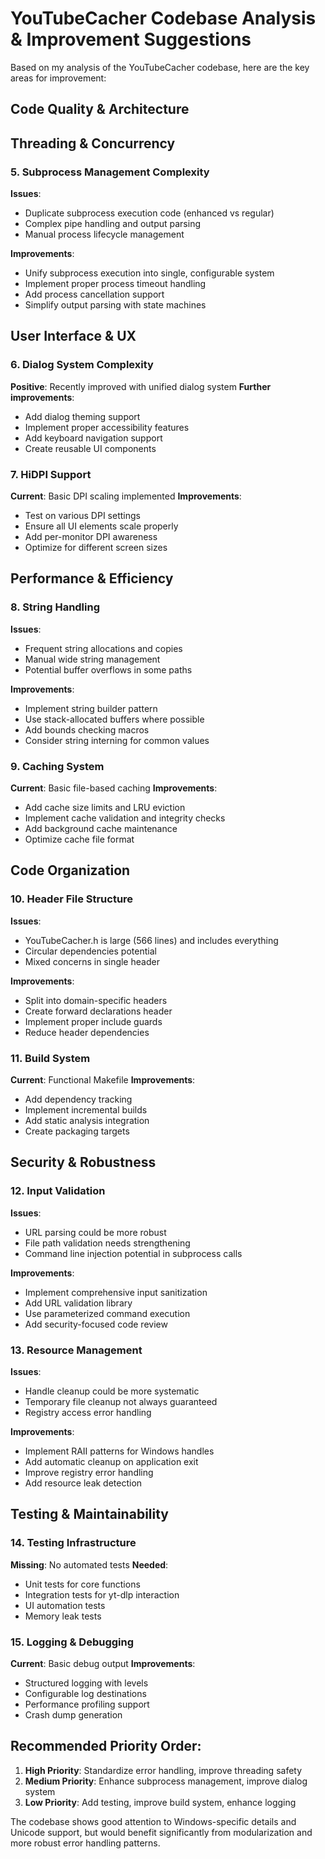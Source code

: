 # YouTubeCacher Codebase Analysis & Improvement Suggestions

Based on my analysis of the YouTubeCacher codebase, here are the key areas for improvement:

## Code Quality & Architecture

## Threading & Concurrency


### 5. **Subprocess Management Complexity**
**Issues**:
- Duplicate subprocess execution code (enhanced vs regular)
- Complex pipe handling and output parsing
- Manual process lifecycle management

**Improvements**:
- Unify subprocess execution into single, configurable system
- Implement proper process timeout handling
- Add process cancellation support
- Simplify output parsing with state machines

## User Interface & UX

### 6. **Dialog System Complexity**
**Positive**: Recently improved with unified dialog system
**Further improvements**:
- Add dialog theming support
- Implement proper accessibility features
- Add keyboard navigation support
- Create reusable UI components

### 7. **HiDPI Support**
**Current**: Basic DPI scaling implemented
**Improvements**:
- Test on various DPI settings
- Ensure all UI elements scale properly
- Add per-monitor DPI awareness
- Optimize for different screen sizes

## Performance & Efficiency

### 8. **String Handling**
**Issues**:
- Frequent string allocations and copies
- Manual wide string management
- Potential buffer overflows in some paths

**Improvements**:
- Implement string builder pattern
- Use stack-allocated buffers where possible
- Add bounds checking macros
- Consider string interning for common values

### 9. **Caching System**
**Current**: Basic file-based caching
**Improvements**:
- Add cache size limits and LRU eviction
- Implement cache validation and integrity checks
- Add background cache maintenance
- Optimize cache file format

## Code Organization

### 10. **Header File Structure**
**Issues**:
- YouTubeCacher.h is large (566 lines) and includes everything
- Circular dependencies potential
- Mixed concerns in single header

**Improvements**:
- Split into domain-specific headers
- Create forward declarations header
- Implement proper include guards
- Reduce header dependencies

### 11. **Build System**
**Current**: Functional Makefile
**Improvements**:
- Add dependency tracking
- Implement incremental builds
- Add static analysis integration
- Create packaging targets

## Security & Robustness

### 12. **Input Validation**
**Issues**:
- URL parsing could be more robust
- File path validation needs strengthening
- Command line injection potential in subprocess calls

**Improvements**:
- Implement comprehensive input sanitization
- Add URL validation library
- Use parameterized command execution
- Add security-focused code review

### 13. **Resource Management**
**Issues**:
- Handle cleanup could be more systematic
- Temporary file cleanup not always guaranteed
- Registry access error handling

**Improvements**:
- Implement RAII patterns for Windows handles
- Add automatic cleanup on application exit
- Improve registry error handling
- Add resource leak detection

## Testing & Maintainability

### 14. **Testing Infrastructure**
**Missing**: No automated tests
**Needed**:
- Unit tests for core functions
- Integration tests for yt-dlp interaction
- UI automation tests
- Memory leak tests

### 15. **Logging & Debugging**
**Current**: Basic debug output
**Improvements**:
- Structured logging with levels
- Configurable log destinations
- Performance profiling support
- Crash dump generation

## Recommended Priority Order:

1. **High Priority**: Standardize error handling, improve threading safety
2. **Medium Priority**: Enhance subprocess management, improve dialog system
3. **Low Priority**: Add testing, improve build system, enhance logging

The codebase shows good attention to Windows-specific details and Unicode support, but would benefit significantly from modularization and more robust error handling patterns.